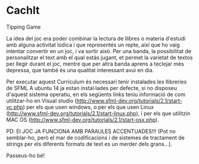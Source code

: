 CachIt
======

Tipping Game

La idea del joc era poder combinar la lectura de llibres o materia d'estudi amb alguna
activitat lúdica i que representés un repte, així que ho vaig intentar convertir
en un joc, i va sortir això. Per una banda, la possibilitat de personalitzar el text
amb el qual estàs jugant, et permet la varietat de textos per llegir durant el joc, 
mentre que per altra banda aprens a teclejar més depressa, que també és una qualitat interessant
avui en dia.

Per executar aquest Currículum és necessari tenir instalades les llibreries de SFML 
A ubuntu 14 ja estan instal·lades per defecte, si no disposeu d'aquest sistema operatiu, 
en els següents links teniu informació de com utilitzar-ho en Visual studio 
(http://www.sfml-dev.org/tutorials/2.1/start-vc.php) per els que usen windows, 
o per els que usen Linux (http://www.sfml-dev.org/tutorials/2.1/start-linux.php), 
i per els que utilitzin MAC OS (http://www.sfml-dev.org/tutorials/2.1/start-osx.php).

PD: El JOC JA FUNCIONA AMB PARAULES ACCENTUADES!!! (Pot no semblar-ho, però el mar de codificacions
i de sistemes de tractament de strings per els diferents formats de text es un merder dels grans...).

Passeus-ho bé!
